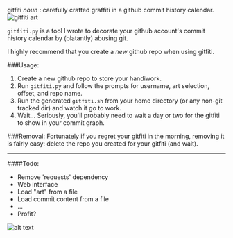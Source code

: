 gitfiti _noun_ : carefully crafted graffiti in a github commit history calendar.
<img src='https://raw.github.com/gelstudios/gitfiti/master/pixels-large.png' alt='gitfiti art'/>

`gitfiti.py` is a tool I wrote to decorate your github account's commit history calendar by (blatantly) abusing git.

I highly recommend that you create a _new_ github repo when using gitfiti.

###Usage:
1. Create a new github repo to store your handiwork.
2. Run `gitfiti.py` and follow the prompts for username, art selection, offset, and repo name.
3. Run the generated `gitfiti.sh` from your home directory (or any non-git tracked dir) and watch it go to work.
4. Wait... Seriously, you'll probably need to wait a day or two for the gitfiti to show in your commit graph.

###Removal:
Fortunately if you regret your gitfiti in the morning, removing it is fairly easy: delete the repo you created for your gitfiti (and wait).

---
####Todo:
- Remove 'requests' dependency
- Web interface
- Load "art" from a file
- Load commit content from a file
- ...
- Profit?

![alt text](http://f.cl.ly/items/0J463J0K1N020S1Q3E3l/er-small.png "tiny logo")
